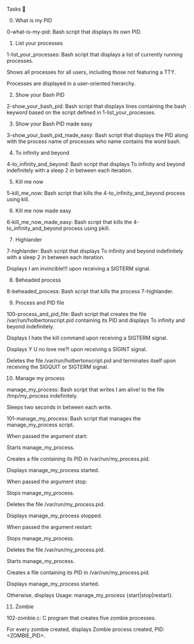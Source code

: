 Tasks 📃

0. What is my PID



0-what-is-my-pid: Bash script that displays its own PID.

1. List your processes



1-list_your_processes: Bash script that displays a list of currently running processes.

Shows all processes for all users, including those not featuring a TTY.

Processes are displayed in a user-oriented hierarchy.

2. Show your Bash PID



2-show_your_bash_pid: Bash script that displays lines containing the bash keyword based on the script defined in 1-list_your_processes.

3. Show your Bash PID made easy



3-show_your_bash_pid_made_easy: Bash script that displays the PID along with the process name of processes who name contains the word bash.

4. To infinity and beyond



4-to_infinity_and_beyond: Bash script that displays To infinity and beyond indefinitely with a sleep 2 in between each iteration.

5. Kill me now



5-kill_me_now: Bash script that kills the 4-to_infinity_and_beyond process using kill.

6. Kill me now made easy



6-kill_me_now_made_easy: Bash script that kills the 4-to_infinity_and_beyond process using pkill.

7. Highlander



7-highlander: Bash script that displays To infinity and beyond indefinitely with a sleep 2 in between each iteration.

Displays I am invincible!!! upon receiving a SIGTERM signal.

8. Beheaded process



8-beheaded_process: Bash script that kills the process 7-highlander.

9. Process and PID file



100-process_and_pid_file: Bash script that creates the file /var/run/holbertonscript.pid containing its PID and displays To infinity and beyond indefinitely.

Displays I hate the kill command upon receiving a SIGTERM signal.

Displays Y U no love me?! upon receiving a SIGINT signal.

Deletes the file /var/run/holbertonscript.pid and terminates itself upon receiving the SIGQUIT or SIGTERM signal.

10. Manage my process



manage_my_process: Bash script that writes I am alive! to the file /tmp/my_process indefinitely.

Sleeps two seconds in between each write.

101-manage_my_process: Bash script that manages the manage_my_process script.

When passed the argument start:

Starts manage_my_process.

Creates a file containing its PID in /var/run/my_process.pid.

Displays manage_my_process started.

When passed the argument stop:

Stops manage_my_process.

Deletes the file /var/run/my_process.pid.

Displays manage_my_process stopped.

When passed the argument restart:

Stops manage_my_process.

Deletes the file /var/run/my_process.pid.

Starts manage_my_process.

Creates a file containing its PID in /var/run/my_process.pid.

Displays manage_my_process started.

Otherwise, displays Usage: manage_my_process {start|stop|restart}.

11. Zombie



102-zombie.c: C program that creates five zombie processes.

For every zombie created, displays Zombie process created, PID: <ZOMBIE_PID>.
